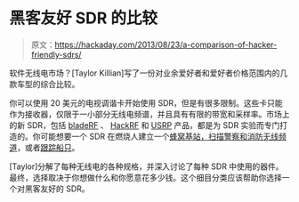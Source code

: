 # 黑客友好 SDR 的比较

> 原文：<https://hackaday.com/2013/08/23/a-comparison-of-hacker-friendly-sdrs/>

软件无线电市场？[Taylor Killian]写了一份对业余爱好者和爱好者价格范围内的几款车型的综合比较。

你可以使用 20 美元的电视调谐卡开始使用 SDR，但是有很多限制。这些卡只能作为接收器，仅限于一小部分无线电频谱，并且具有有限的带宽和采样率。市场上的新 SDR，包括 [bladeRF](http://nuand.com/ "bladeRF") 、 [HackRF](http://greatscottgadgets.com/hackrf/ "HackRF") 和 [USRP](https://www.ettus.com/product/details/UB200-KIT "USRP") 产品，都是为 SDR 实验而专门打造的。你可能想要一个 SDR 在燃烧人建立一个[蜂窝基站，扫描](http://openbts.sourceforge.net/FieldTest/TechPrep.html "OpenBTS Burning Man")[警察和消防无线频道](http://hackaday.com/2013/04/25/sdr-as-a-police-and-fire-radio-scanner/ "SDR as a Police and Fire radio scanner")，或者[跟踪船只](http://hackaday.com/2013/05/06/tracking-ships-using-software-defined-radio-sdr/ "Tracking ships using software-defined radio (SDR)")。

[Taylor]分解了每种无线电的各种规格，并深入讨论了每种 SDR 中使用的器件。最终，选择取决于你想做什么和你愿意花多少钱。这个细目分类应该帮助你选择一个对黑客友好的 SDR。